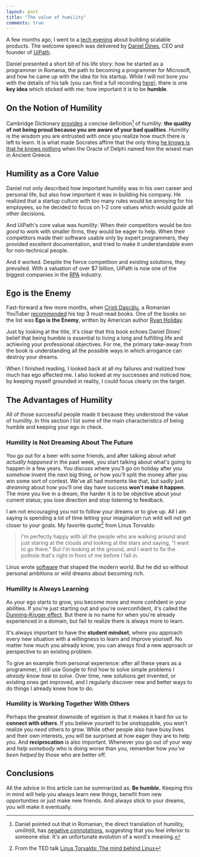 ```yaml
---
layout: post
title: "The value of humility"
comments: true
---
```


A few months ago, I went to a [tech evening](https://myconnector.ro/details/uipath-tech-evenings-challenges-of-building-scalable-products/159) about building scalable products. The welcome speech was delivered by [Daniel Dines](https://www.linkedin.com/in/danieldines/), CEO and founder of [UiPath](https://www.uipath.com/).

Daniel presented a short bit of his life story: how he started as a programmer in Romania, the path to becoming a programmer for Microsoft, and how he came up with the idea for his startup. While I will not bore you with the details of his talk (you can find a full recording [here](https://soundcloud.com/user-183251561/daniel-dines-uipath-tech-evenings-bucharest-11072019)), there is one **key idea** which sticked with me: how important it is to be **humble**.

<!-- more -->

## On the Notion of Humility

Cambridge Dictionary [provides](https://dictionary.cambridge.org/dictionary/english/humility) a concise definition[^1] of humility: **the quality of not being proud because you are aware of your bad qualities**. Humility is the wisdom you are entrusted with once you realize how much there is left to learn. It is what made Socrates affirm that the only thing [he knows is that he knows nothing](https://en.wikipedia.org/wiki/I_know_that_I_know_nothing) when the Oracle of Delphi named him the wisest man in Ancient Greece.

[^1]: Daniel pointed out that in Romanian, the direct translation of humility, *umilință*, has [negative connotations](https://dexonline.ro/definitie/umilin%C8%9B%C4%83), suggesting that you feel inferior to someone else. It's an unfortunate evolution of a word's meaning.

## Humility as a Core Value

Daniel not only described how important humility was in his own career and personal life, but also how important it was in building his company. He realized that a startup culture with too many rules would be annoying for his employees, so he decided to focus on 1-2 core values which would guide all other decisions.

And UiPath's core value was *humility*. When their competitors would be *too good* to work with smaller firms, they would be eager to help. When their competitors made their software usable only by expert programmers, they provided excellent documentation, and tried to make it understandable even for non-technical people.

And it worked. Despite the fierce competition and existing solutions, they prevailed. With a valuation of over $7 billion, UiPath is now one of the biggest companies in the [RPA](https://en.wikipedia.org/wiki/Robotic_process_automation) industry.

## Ego is the Enemy

Fast-forward a few more months, when [Cristi Dascălu](https://www.youtube.com/channel/UCTP1PGV-piW-tsUYXlHmvGw), a Romanian YouTuber [recommended](https://www.youtube.com/watch?v=tljsFKsrpOA) his top 3 must-read books. One of the books on the list was **Ego is the Enemy**, written by American author [Ryan Holiday](https://ryanholiday.net/).

Just by looking at the title, it's clear that this book echoes Daniel Dines' belief that being humble is essential to living a long and fulfilling life and achieving your professional objectives. For me, the primary take-away from the book is understanding all the possible ways in which arrogance can destroy your dreams.

When I finished reading, I looked back at all my failures and realized how much has ego affected me. I also looked at my successes and noticed how, by keeping myself grounded in reality, I could focus clearly on the target.

## The Advantages of Humility

All of those successful people made it because they understood the value of humility. In this section I list some of the main characteristics of being humble and keeping your ego in check.

### Humility is Not Dreaming About The Future

You go out for a beer with some friends, and after talking about *what actually happened* in the past week, you start talking about what's going to happen in a few years. You discuss where you'll go on holiday after you *somehow* invent the next big thing, or how you'll split the money after you win some sort of contest. We've all had moments like that, but sadly just *dreaming* about how you'll one day have success **won't make it happen**. The more you live in a dream, the harder it is to be objective about your current status; you lose direction and stop listening to feedback.

I am not encouraging you not to follow your dreams or to give up. All I am saying is spending a lot of time letting your imagination run wild will not get closer to your goals. My favorite quote[^2] from Linus Torvalds:

> I'm perfectly happy with all the people who are walking around and just staring at the clouds and looking at the stars and saying, "I want to go there." But I'm looking at the ground, and I want to fix the pothole that's right in front of me before I fall in.

Linus wrote [software](https://www.kernel.org/) that shaped the modern world. But he did so without personal ambitions or wild dreams about becoming rich.

[^2]: From the TED talk [Linus Torvalds: The mind behind Linux](https://www.ted.com/talks/linus_torvalds_the_mind_behind_linux)

### Humility is Always Learning

As your ego starts to grow, you become more and more confident in your abilities. If you're just starting out and you're overconfident, it's called the [Dunning-Kruger effect](https://en.wikipedia.org/wiki/Dunning-Kruger_effect). But there is no name for when you're already experienced in a domain, but fail to realize there is always more to learn.

It's always important to have the **student mindset**, where you approach every new situation with a willingness to learn and improve yourself. No matter how much you already know, you can always find a new approach or perspective to an existing problem.

To give an example from personal experience: after all these years as a programmer, I still use Google to find how to solve simple problems I *already know how to solve*. Over time, new solutions get invented, or existing ones get improved, and I regularly discover new and better ways to do things I already knew how to do.

### Humility is Working Together With Others

Perhaps the greatest downside of egotism is that it makes it hard for us to **connect with others**. If you believe yourself to be unstoppable, you won't realize you *need* others to grow. While other people also have busy lives and their own interests, you will be surprised at how eager they are to help you. And **reciprocation** is also important. Whenever you go out of your way and *help somebody* who is doing worse than you, remember how *you've been helped* by those who are better off.

## Conclusions

All the advice in this article can be summarized as: **Be humble.** Keeping this in mind will help you always learn new things, benefit from new opportunities or just make new friends. And always stick to your dreams, you will make it eventually.
